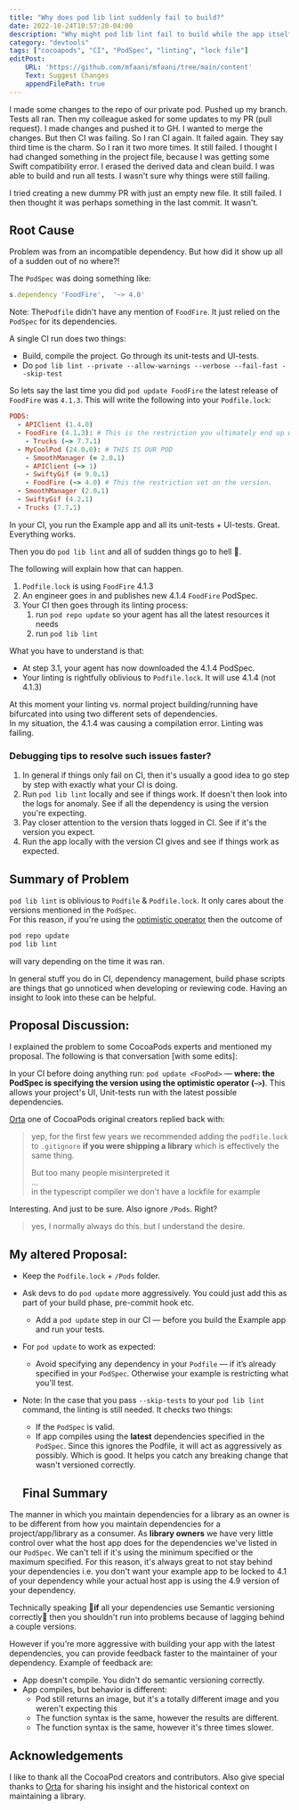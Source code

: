 ```yaml
---
title: "Why does pod lib lint suddenly fail to build?"
date: 2022-10-24T10:57:20-04:00
description: "Why might pod lib lint fail to build while the app itself builds fine?"
category: "devtools"
tags: ["cocoapods", "CI", "PodSpec", "linting", "lock file"]
editPost:
    URL: 'https://github.com/mfaani/mfaani/tree/main/content'
    Text: Suggest Changes
    appendFilePath: true
---
```


I made some changes to the repo of our private pod. Pushed up my branch. Tests all ran. Then my colleague asked for some updates to my PR (pull request). I made changes and pushed it to GH. I wanted to merge the changes. But then CI was failing. So I ran CI again. It failed again. They say third time is the charm. So I ran it two more times. It still failed. I thought I had changed something in the project file, because I was getting some Swift compatibility error. I erased the derived data and clean build. I was able to build and run all tests. I wasn't sure why things were still failing. 

I tried creating a new dummy PR with just an empty new file. It still failed. I then thought it was perhaps something in the last commit. It wasn't. 

## Root Cause
Problem was from an incompatible dependency. But how did it show up all of a sudden out of no where?!

The `PodSpec` was doing something like:

```ruby
s.dependency 'FoodFire',  '~> 4.0'
```
Note: The`Podfile` didn't have any mention of `FoodFire`. It just relied on the `PodSpec` for its dependencies. 

A single CI run does two things: 
- Build, compile the project. Go through its unit-tests and UI-tests. 
- Do `pod lib lint --private --allow-warnings --verbose --fail-fast --skip-test`


So lets say the last time you did `pod update FoodFire` the latest release of `FoodFire` was `4.1.3`. This will write the following into your `Podfile.lock`: 


```Ruby
PODS:
  - APIClient (1.4.0)
  - FoodFire (4.1.3): # This is the restriction you ultimately end up with. 
    - Trucks (~> 7.7.1)
  - MyCoolPod (24.0.0): # THIS IS OUR POD
    - SmoothManager (= 2.0.1)
    - APIClient (~> 1)
    - SwiftyGif (= 9.0.1)
    - FoodFire (~> 4.0) # This the restriction set on the version. 
  - SmoothManager (2.0.1)
  - SwiftyGif (4.2.1)
  - Trucks (7.7.1)
```

In your CI, you run the Example app and all its unit-tests + UI-tests. Great. Everything works. 

Then you do `pod lib lint` and all of sudden things go to hell 🤬.

The following will explain how that can happen. 
1. `Podfile.lock` is using `FoodFire` 4.1.3
2. An engineer goes in and publishes new 4.1.4 `FoodFire` PodSpec. 
3. Your CI then goes through its linting process: 
    1. run `pod repo update` so your agent has all the latest resources it needs
    2. run `pod lib lint`

What you have to understand is that:
- At step 3.1, your agent has now downloaded the 4.1.4 PodSpec. 
- Your linting is rightfully oblivious to `Podfile.lock`. It will use 4.1.4 (not 4.1.3)

At this moment your linting vs. normal project building/running have bifurcated into using two different sets of dependencies.  
In my situation, the 4.1.4 was causing a compilation error. Linting was failing. 

### Debugging tips to resolve such issues faster?
1. In general if things only fail on CI, then it's usually a good idea to go step by step with exactly what your CI is doing.
2. Run `pod lib lint` locally and see if things work. If doesn't then look into the logs for anomaly. See if all the dependency is using the version you're expecting. 
3. Pay closer attention to the version thats logged in CI. See if it's the version you expect.
4. Run the app locally with the version CI gives and see if things work as expected. 

## Summary of Problem

`pod lib lint` is oblivious to `Podfile` & `Podfile.lock`. It only cares about the versions mentioned in the `PodSpec`.  
For this reason, if you're using the [optimistic operator](https://stackoverflow.com/questions/20213751/what-is-the-usage-of-in-cocoapods) then the outcome of 
```ruby
pod repo update
pod lib lint
```
will vary depending on the time it was ran.

In general stuff you do in CI, dependency management, build phase scripts are things that go unnoticed when developing or reviewing code. Having an insight to look into these can be helpful.

## Proposal Discussion:
I explained the problem to some CocoaPods experts and mentioned my proposal. 
The following is that conversation [with some edits]: 

In your CI before doing anything run: `pod update <FooPod>` — **where: the PodSpec is specifying the version using the optimistic operator (`~>`)**. This allows your project's UI, Unit-tests run with the latest possible dependencies. 

[Orta](https://twitter.com/orta) one of CocoaPods original creators replied back with: 

> yep, for the first few years we recommended adding the `podfile.lock` to `.gitignore` **if you were shipping a library** which is effectively the same thing.
>
> But too many people misinterpreted it  
> ...  
> in the typescript compiler we don't have a lockfile for example

Interesting. And just to be sure. Also ignore `/Pods`. Right?

> yes, I normally always do this. but I understand the desire.

## My altered Proposal:

- Keep the `Podfile.lock` + `/Pods` folder.
- Ask devs to do `pod update` more aggressively. You could just add this as part of your build phase, pre-commit hook etc. 
  - Add a `pod update` step in our CI — before you build the Example app and run your tests. 
- For `pod update` to work as expected:
  - Avoid specifying any dependency in your `Podfile` — if it’s already specified in your `PodSpec`. Otherwise your example is restricting what you'll test. 
- Note: In the case that you pass `--skip-tests` to your `pod lib lint` command, the linting is still needed. It checks two things:
  - If the `PodSpec` is valid.
  - If app compiles using the **latest** dependencies specified in the `PodSpec`. Since this ignores the Podfile, it will act as aggressively as possibly. Which is good. It helps you catch any breaking change that wasn't versioned correctly. 

  ## Final Summary
The manner in which you maintain dependencies for a library as an owner is to be different from how you maintain dependencies for a project/app/library as a consumer. 
As **library owners** we have very little control over what the host app does for the dependencies we've listed in our `PodSpec`. We can't tell if it's using the minimum specified or the maximum specified.
For this reason, it's always great to not stay behind your dependencies i.e. you don't want your example app to be locked to 4.1 of your dependency while your actual host app is using the 4.9 version of your dependency. 

Technically speaking 🤞**if** all your dependencies use Semantic versioning correctly🤞 then you shouldn't run into problems because of lagging behind a couple versions. 

However if you're more aggressive with building your app with the latest dependencies, you can provide feedback faster to the maintainer of your dependency. Example of feedback are: 
- App doesn't compile. You didn't do semantic versioning correctly. 
- App compiles, but behavior is different: 
  - Pod still returns an image, but it's a totally different image and you weren't expecting this
  - The function syntax is the same, however the results are different.
  - The function syntax is the same, however it's three times slower.

## Acknowledgements
I like to thank all the CocoaPod creators and contributors. Also give special thanks to [Orta](https://twitter.com/orta) for sharing his insight and the historical context on maintaining a library.
